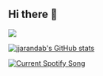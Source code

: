 ## Hi there 👋

![](https://komarev.com/ghpvc/?username=jjarandab)

[![jjarandab's GitHub stats](https://github-readme-stats.vercel.app/api?username=jjarandab)](https://github.com/jjarandab/github-readme-stats)

<a href="https://jjarandab.pythonanywhere.com/link">
  <img
    src="https://jjarandab.pythonanywhere.com"
    alt="Current Spotify Song"
  />
</a>
